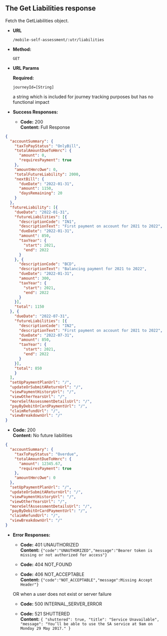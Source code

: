 The Get Liabilities response
----
Fetch the GetLiabilities object.

* **URL**

  `/mobile-self-assessment/:utr/liabilities`

* **Method:**

  `GET`

* **URL Params**

  **Required:**

  `journeyId=[String]`

  a string which is included for journey tracking purposes but has no functional impact

* **Success Responses:**

    * **Code:** 200 <br />
      **Content:** Full Response

```json
{
  "accountSummary": {
    "taxToPayStatus": "OnlyBill",
    "totalAmountDueToHmrc": {
      "amount": 0,
      "requiresPayment": true
    },
    "amountHmrcOwe": 0,
    "totalFutureLiability": 2000,
    "nextBill": {
      "dueDate": "2022-01-31",
      "amount": 1150,
      "daysRemaining": 20
    }
  },
  "futureLiability": [{
    "dueDate": "2022-01-31",
    "futureLiabilities": [{
      "descriptionCode": "IN1",
      "descriptionText": "First payment on account for 2021 to 2022",
      "dueDate": "2022-01-31",
      "amount": 850,
      "taxYear": {
        "start": 2021,
        "end": 2022
      }
    }, {
      "descriptionCode": "BCD",
      "descriptionText": "Balancing payment for 2021 to 2022",
      "dueDate": "2022-01-31",
      "amount": 300,
      "taxYear": {
        "start": 2021,
        "end": 2022
      }
    }],
    "total": 1150
  }, {
    "dueDate": "2022-07-31",
    "futureLiabilities": [{
      "descriptionCode": "IN2",
      "descriptionText": "First payment on account for 2021 to 2022",
      "dueDate": "2022-07-31",
      "amount": 850,
      "taxYear": {
        "start": 2021,
        "end": 2022
      }
    }],
    "total": 850
    }
  ],
  "setUpPaymentPlanUrl": "/",
  "updateOrSubmitAReturnUrl": "/",
  "viewPaymentHistoryUrl": "/",
  "viewOtherYearsUrl": "/",
  "moreSelfAssessmentDetailsUrl": "/",
  "payByDebitOrCardPaymentUrl": "/",
  "claimRefundUrl": "/",
  "viewBreakdownUrl": "/"
}
```

* **Code:** 200 <br />
  **Content:** No future liabilities

```json
{
  "accountSummary": {
    "taxToPayStatus": "Overdue",
    "totalAmountDueToHmrc": {
      "amount": 12345.67,
      "requiresPayment": true
    },
    "amountHmrcOwe": 0
  },
  "setUpPaymentPlanUrl": "/",
  "updateOrSubmitAReturnUrl": "/",
  "viewPaymentHistoryUrl": "/",
  "viewOtherYearsUrl": "/",
  "moreSelfAssessmentDetailsUrl": "/",
  "payByDebitOrCardPaymentUrl": "/",
  "claimRefundUrl": "/",
  "viewBreakdownUrl": "/"
}
```

* **Error Responses:**

    * **Code:** 401 UNAUTHORIZED <br/>
      **Content:** `{"code":"UNAUTHORIZED","message":"Bearer token is missing or not authorized for access"}`

    * **Code:** 404 NOT_FOUND <br/>

    * **Code:** 406 NOT_ACCEPTABLE <br/>
      **Content:** `{"code":"NOT_ACCEPTABLE","message":Missing Accept Header"}`

  OR when a user does not exist or server failure

    * **Code:** 500 INTERNAL_SERVER_ERROR <br/>

    * **Code:** 521 SHUTTERED <br/>
      **Content:** ```{
      "shuttered": true,
      "title": "Service Unavailable",
      "message": "You’ll be able to use the SA service at 9am on Monday 29 May 2017."
      }```



